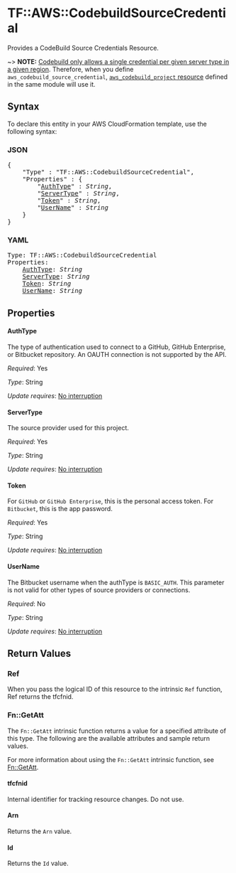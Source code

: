 # TF::AWS::CodebuildSourceCredential

Provides a CodeBuild Source Credentials Resource.

~> **NOTE:**
[Codebuild only allows a single credential per given server type in a given region](https://docs.aws.amazon.com/cdk/api/v2/docs/aws-cdk-lib.aws_codebuild.GitHubSourceCredentials.html). Therefore, when you define `aws_codebuild_source_credential`, [`aws_codebuild_project` resource](/docs/providers/aws/r/codebuild_project.html) defined in the same module will use it.

## Syntax

To declare this entity in your AWS CloudFormation template, use the following syntax:

### JSON

<pre>
{
    "Type" : "TF::AWS::CodebuildSourceCredential",
    "Properties" : {
        "<a href="#authtype" title="AuthType">AuthType</a>" : <i>String</i>,
        "<a href="#servertype" title="ServerType">ServerType</a>" : <i>String</i>,
        "<a href="#token" title="Token">Token</a>" : <i>String</i>,
        "<a href="#username" title="UserName">UserName</a>" : <i>String</i>
    }
}
</pre>

### YAML

<pre>
Type: TF::AWS::CodebuildSourceCredential
Properties:
    <a href="#authtype" title="AuthType">AuthType</a>: <i>String</i>
    <a href="#servertype" title="ServerType">ServerType</a>: <i>String</i>
    <a href="#token" title="Token">Token</a>: <i>String</i>
    <a href="#username" title="UserName">UserName</a>: <i>String</i>
</pre>

## Properties

#### AuthType

The type of authentication used to connect to a GitHub, GitHub Enterprise, or Bitbucket repository. An OAUTH connection is not supported by the API.

_Required_: Yes

_Type_: String

_Update requires_: [No interruption](https://docs.aws.amazon.com/AWSCloudFormation/latest/UserGuide/using-cfn-updating-stacks-update-behaviors.html#update-no-interrupt)

#### ServerType

The source provider used for this project.

_Required_: Yes

_Type_: String

_Update requires_: [No interruption](https://docs.aws.amazon.com/AWSCloudFormation/latest/UserGuide/using-cfn-updating-stacks-update-behaviors.html#update-no-interrupt)

#### Token

For `GitHub` or `GitHub Enterprise`, this is the personal access token. For `Bitbucket`, this is the app password.

_Required_: Yes

_Type_: String

_Update requires_: [No interruption](https://docs.aws.amazon.com/AWSCloudFormation/latest/UserGuide/using-cfn-updating-stacks-update-behaviors.html#update-no-interrupt)

#### UserName

The Bitbucket username when the authType is `BASIC_AUTH`. This parameter is not valid for other types of source providers or connections.

_Required_: No

_Type_: String

_Update requires_: [No interruption](https://docs.aws.amazon.com/AWSCloudFormation/latest/UserGuide/using-cfn-updating-stacks-update-behaviors.html#update-no-interrupt)

## Return Values

### Ref

When you pass the logical ID of this resource to the intrinsic `Ref` function, Ref returns the tfcfnid.

### Fn::GetAtt

The `Fn::GetAtt` intrinsic function returns a value for a specified attribute of this type. The following are the available attributes and sample return values.

For more information about using the `Fn::GetAtt` intrinsic function, see [Fn::GetAtt](https://docs.aws.amazon.com/AWSCloudFormation/latest/UserGuide/intrinsic-function-reference-getatt.html).

#### tfcfnid

Internal identifier for tracking resource changes. Do not use.

#### Arn

Returns the <code>Arn</code> value.

#### Id

Returns the <code>Id</code> value.

